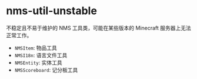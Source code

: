 # nms-util-unstable

不稳定且不易于维护的 NMS 工具类，可能在某些版本的 Minecraft 服务器上无法正常工作。

+ `NMSItem`: 物品工具
+ `NMSI18n`: 语言文件工具
+ `NMSEntity`: 实体工具
+ `NMSScoreboard`: 记分板工具